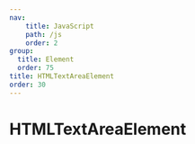 ```yaml
---
nav:
    title: JavaScript
    path: /js
    order: 2
group:
  title: Element
  order: 75
title: HTMLTextAreaElement
order: 30
---
```


# HTMLTextAreaElement
